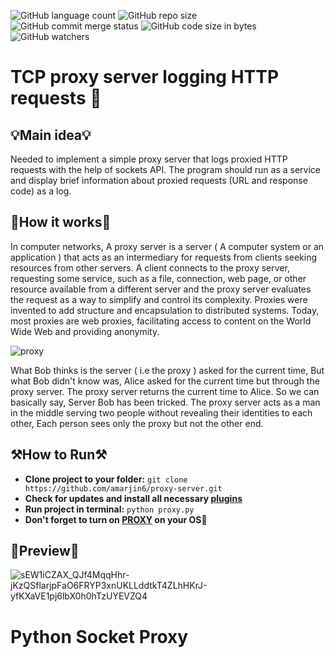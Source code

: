 ![GitHub language count](https://img.shields.io/github/languages/count/amarjin6/proxy-server?logo=python&logoColor=green)
![GitHub repo size](https://img.shields.io/github/repo-size/amarjin6/proxy-server?color=yellow&logo=gitbook)
![GitHub commit merge status](https://img.shields.io/github/commit-status/amarjin6/proxy-server/master/3889565181dc7a5634295efdc7cfb1aa111ee332?color=purple&logo=pypi)
![GitHub code size in bytes](https://img.shields.io/github/languages/code-size/amarjin6/proxy-server?color=gree&logo=Stackbit&logoColor=orange)
![GitHub watchers](https://img.shields.io/github/watchers/amarjin6/proxy-server?logo=wechat)

# TCP proxy server logging HTTP requests 🎲

## 💡**Main idea**💡
Needed to implement a simple proxy server that logs proxied HTTP requests with the help of sockets API. The program should run as a service and display brief information about proxied requests (URL and response code) as a log.

## 📰**How it works**📰
In computer networks, A proxy server is a server ( A computer system or an application ) that acts as an intermediary for requests from clients seeking resources from other servers. A client connects to the proxy server, requesting some service, such as a file, connection, web page, or other resource available from a different server and the proxy server evaluates the request as a way to simplify and control its complexity. Proxies were invented to add structure and encapsulation to distributed
systems. Today, most proxies are web proxies, facilitating access to content on the World Wide Web and providing anonymity.

![proxy](https://user-images.githubusercontent.com/86531927/166939044-40a31a6a-af2b-4e99-b85f-3f84f9f2fb52.png)

What Bob thinks is the server ( i.e the proxy ) asked for the current time, But what Bob didn't know was, Alice asked for the current time but through the proxy server. The proxy server returns the current time to Alice. So we can basically say, Server Bob has been tricked. The proxy server acts as a man in the middle serving two people without revealing their identities to each other, Each person sees only the proxy but not the other end.

## ⚒️**How to Run**⚒️
* **Clone project to your folder:** `git clone https://github.com/amarjin6/proxy-server.git`
* **Check for updates and install all necessary [plugins](https://github.com/amarjin6/proxy-server/tree/master/requirements)**
* **Run project in terminal:** `python proxy.py`
* **Don't forget to turn on [PROXY](https://www.ibm.com/docs/sk/odmoc?topic=services-connecting-proxy-server) on your OS**🔌

## 🥽**Preview**🥽
![sEW1iCZAX_QJf4MqqHhr-jKzQSflarjpFaO6FRYP3xnUKLLddtkT4ZLhHKrJ-yfKXaVE1pj6lbX0h0hTzUYEVZQ4](https://user-images.githubusercontent.com/86531927/166939154-630ed03e-47af-44a8-97fc-322179485fb0.jpg)

# Python Socket Proxy
